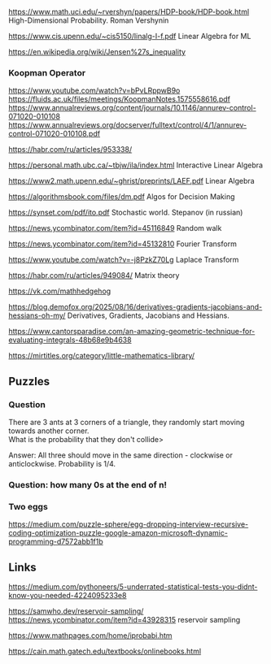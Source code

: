 <https://www.math.uci.edu/~rvershyn/papers/HDP-book/HDP-book.html> High-Dimensional Probability. Roman Vershynin

<https://www.cis.upenn.edu/~cis5150/linalg-I-f.pdf> Linear Algebra for ML

<https://en.wikipedia.org/wiki/Jensen%27s_inequality>

### Koopman Operator
<https://www.youtube.com/watch?v=bPvLRppwB9o>
<https://fluids.ac.uk/files/meetings/KoopmanNotes.1575558616.pdf>  
<https://www.annualreviews.org/content/journals/10.1146/annurev-control-071020-010108>  
<https://www.annualreviews.org/docserver/fulltext/control/4/1/annurev-control-071020-010108.pdf>  

<https://habr.com/ru/articles/953338/>

<https://personal.math.ubc.ca/~tbjw/ila/index.html> Interactive Linear Algebra

<https://www2.math.upenn.edu/~ghrist/preprints/LAEF.pdf>  Linear Algebra

<https://algorithmsbook.com/files/dm.pdf> Algos for Decision Making

<https://synset.com/pdf/ito.pdf> Stochastic world. Stepanov  (in russian)

<https://news.ycombinator.com/item?id=45116849> Random walk
 
<https://news.ycombinator.com/item?id=45132810> Fourier Transform

<https://www.youtube.com/watch?v=-j8PzkZ70Lg>  Laplace Transform

<https://habr.com/ru/articles/949084/> Matrix theory

<https://vk.com/mathhedgehog>

<https://blog.demofox.org/2025/08/16/derivatives-gradients-jacobians-and-hessians-oh-my/> Derivatives, Gradients, Jacobians and Hessians.

<https://www.cantorsparadise.com/an-amazing-geometric-technique-for-evaluating-integrals-48b68e9b4638>

<https://mirtitles.org/category/little-mathematics-library/>

## Puzzles

### Question 
There are 3 ants at 3 corners of a triangle, they randomly start moving towards another corner.  
What is the probability that they don't collide>

Answer: All three should move in the same direction - clockwise or anticlockwise. Probability is 1/4. 


### Question: how many 0s at the end of  n!

### Two eggs
https://medium.com/puzzle-sphere/egg-dropping-interview-recursive-coding-optimization-puzzle-google-amazon-microsoft-dynamic-programming-d7572abb1f1b

## Links

<https://medium.com/pythoneers/5-underrated-statistical-tests-you-didnt-know-you-needed-4224095233e8>

<https://samwho.dev/reservoir-sampling/> <https://news.ycombinator.com/item?id=43928315>  reservoir sampling

<https://www.mathpages.com/home/iprobabi.htm>

<https://cain.math.gatech.edu/textbooks/onlinebooks.html>

